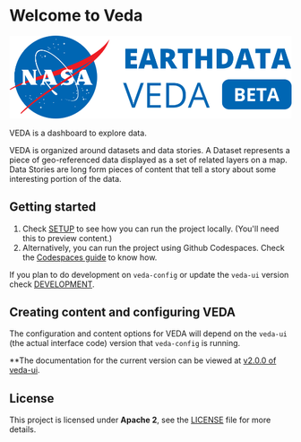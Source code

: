 # Welcome to Veda

![VEDA logo](./static/graphics/nasa-veda-logo-pos.svg)

​VEDA is a dashboard to explore data.

VEDA is organized around datasets and data stories.
A Dataset represents a piece of geo-referenced data displayed as a set of related layers on a map.  
Data Stories are long form pieces of content that tell a story about some interesting portion of the data.

## Getting started

1) Check [SETUP](./docs/SETUP.md) to see how you can run the project locally. (You'll need this to preview content.)
2) Alternatively, you can run the project using Github Codespaces. Check the [Codespaces guide](./docs/GH_CODESPACES.md) to know how.

If you plan to do development on `veda-config` or update the `veda-ui` version check [DEVELOPMENT](./docs/DEVELOPMENT.md).

## Creating content and configuring VEDA

The configuration and content options for VEDA will depend on the `veda-ui` (the actual interface code) version that `veda-config` is running.

**The documentation for the current version can be viewed at [v2.0.0 of veda-ui](https://github.com/NASA-IMPACT/veda-ui/blob/v2.0.0/README.md).

## License
This project is licensed under **Apache 2**, see the [LICENSE](LICENSE) file for more details.


